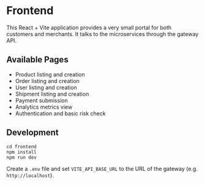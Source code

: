 # Frontend

This React + Vite application provides a very small portal for both customers and merchants.  It talks to the microservices through the gateway API.

## Available Pages

- Product listing and creation
- Order listing and creation
- User listing and creation
- Shipment listing and creation
- Payment submission
- Analytics metrics view
- Authentication and basic risk check

## Development

```
cd frontend
npm install
npm run dev
```

Create a `.env` file and set `VITE_API_BASE_URL` to the URL of the gateway (e.g. `http://localhost`).
